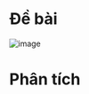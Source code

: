 # Đề bài
![image](https://github.com/VanHoang110802/Competitive_Programming/assets/108053955/7b0f170d-4e1b-4646-bda0-224af66e80fa)

# Phân tích
